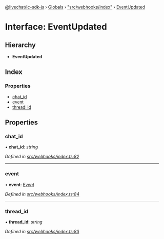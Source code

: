 [@livechat/lc-sdk-js](../README.md) › [Globals](../globals.md) › ["src/webhooks/index"](../modules/_src_webhooks_index_.md) › [EventUpdated](_src_webhooks_index_.eventupdated.md)

# Interface: EventUpdated

## Hierarchy

* **EventUpdated**

## Index

### Properties

* [chat_id](_src_webhooks_index_.eventupdated.md#chat_id)
* [event](_src_webhooks_index_.eventupdated.md#event)
* [thread_id](_src_webhooks_index_.eventupdated.md#thread_id)

## Properties

###  chat_id

• **chat_id**: *string*

*Defined in [src/webhooks/index.ts:82](https://github.com/livechat/lc-sdk-js/blob/e25bbbb/src/webhooks/index.ts#L82)*

___

###  event

• **event**: *[Event](../modules/_src_objects_index_.md#event)*

*Defined in [src/webhooks/index.ts:84](https://github.com/livechat/lc-sdk-js/blob/e25bbbb/src/webhooks/index.ts#L84)*

___

###  thread_id

• **thread_id**: *string*

*Defined in [src/webhooks/index.ts:83](https://github.com/livechat/lc-sdk-js/blob/e25bbbb/src/webhooks/index.ts#L83)*

